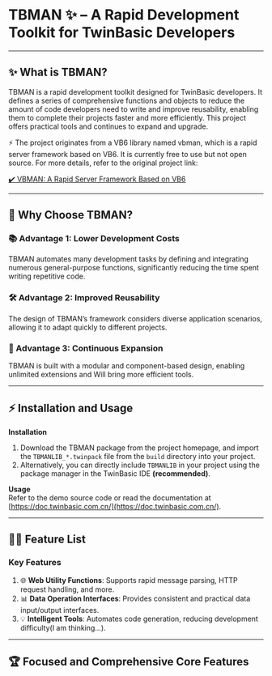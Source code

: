 # TBMAN ✨ – A Rapid Development Toolkit for TwinBasic Developers

---

## ✨ What is TBMAN?

TBMAN is a rapid development toolkit designed for TwinBasic developers. It defines a series of comprehensive functions and objects to reduce the amount of code developers need to write and improve reusability, enabling them to complete their projects faster and more efficiently. This project offers practical tools and continues to expand and upgrade.

⚡ The project originates from a VB6 library named vbman, which is a rapid server framework based on VB6. It is currently free to use but not open source. For more details, refer to the original project link:

[✔️ VBMAN: A Rapid Server Framework Based on VB6](https://vb6.pro/vbman)

---

## 💌 Why Choose TBMAN?

### 📚 Advantage 1: Lower Development Costs
TBMAN automates many development tasks by defining and integrating numerous general-purpose functions, significantly reducing the time spent writing repetitive code.

### 🛠️ Advantage 2: Improved Reusability
The design of TBMAN’s framework considers diverse application scenarios, allowing it to adapt quickly to different projects.

### 🔧 Advantage 3: Continuous Expansion
TBMAN is built with a modular and component-based design, enabling unlimited extensions and Will bring more efficient tools.

---

## ⚡ Installation and Usage

**Installation**  
1. Download the TBMAN package from the project homepage, and import the `TBMANLIB_*.twinpack` file from the `build` directory into your project.  
2. Alternatively, you can directly include `TBMANLIB` in your project using the package manager in the TwinBasic IDE **(recommended)**.  

**Usage**  
Refer to the demo source code or read the documentation at [https://doc.twinbasic.com.cn/](https://doc.twinbasic.com.cn/).  

---

## 🕵️‍♂️ Feature List

### Key Features

1. 🌐 **Web Utility Functions**: Supports rapid message parsing, HTTP request handling, and more.
2. 📊 **Data Operation Interfaces**: Provides consistent and practical data input/output interfaces.
3. 💡 **Intelligent Tools**: Automates code generation, reducing development difficulty(I am thinking...).

---

## 🏆 Focused and Comprehensive Core Features

